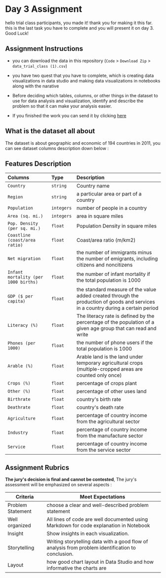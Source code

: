 # Day 3 Assignment

hello trial class participants, you made it! thank you for making it this far. 
this is the last task you have to complete and you will present it on day 3. Good Luck! 

## Assignment Instructions

- you can download the data in this repository (`Code` > `Download Zip` > `data_trial_class (1).csv`)

- you have two quest that you have to complete, which is creating data visualizations in data studio and making data visualizations in notebooks along with the narative

- Before deciding which tables, columns, or other things in the dataset to use for data analysis and visualization, identify and describe the problem so that it can make your analysis easier.

- If you finished the work you can send it by clicking [here](https://google.com)


## What is the dataset all about

The dataset is about geographic and economic of 194 countries in 2011, you can see dataset columns description down below :

## Features Description


| Columns   | Type     | Description                |
| :-------- | :------- | :------------------------- |
| `Country` | `string` | Country name               |
| `Region` | `string` | a particular area or part of a country              |
| `Population` | `integers` | number of people in a country|
| `Area (sq. mi.)` | `integers` |  area in square miles|
| `Pop. Density (per sq. mi.)` | `float` |  Population Density in square miles|
| `Coastline (coast/area ratio)` | `float` |  Coast/area ratio (m/km2)|
| `Net migration` | `float` |   the number of immigrants minus the number of emigrants, including citizens and noncitizens|
| `Infant mortality (per 1000 births)` | `float` | the number of infant mortality if the total population is 1000|
| `GDP ($ per capita)` | `float` |the standard measure of the value added created through the production of goods and services in a country during a certain period    |
| `Literacy (%)` | `float` |The literacy rate is defined by the percentage of the population of a given age group that can read and write|
| `Phones (per 1000)` | `float` | the number of phone users if the total population is 1000 |
| `Arable (%)` | `float` | Arable land is the land under temporary agricultural crops (multiple-cropped areas are counted only once)|
| `Crops (%)` | `float` | percentage of crops plant|
| `Other (%)` | `float` | percentage of other uses land |
| `Birthrate` | `float` | country's birth rate |
| `Deathrate` | `float`| country's death rate|
|`Agriculture`|`float`| percentage of country income from the agricultural sector|
|`Industry`|`float`|percentage of country income from the manufacture sector|
|`Service`|`float`|percentage of country income from the service sector|


## Assignment Rubrics

**The jury's decision is final and cannot be contested**, The jury's assessment will be emphasized on several aspects :

| Criteria | Meet Expectations |
| --- | --- |
| Problem Statement | choose a clear and well-described problem statement|
| Well organized | All lines of code are well documented using Markdown for code explanation in Notebook |
| Insight | Show insights in each visualization. |
| Storytelling | Writing storytelling data with a good flow of analysis from problem identification to conclusion. |
| Layout | how good chart layout in Data Studio and how informative the charts are|
